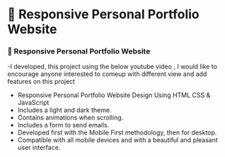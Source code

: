 # 💼 Responsive Personal Portfolio Website

### 💼 Responsive Personal Portfolio Website


-I developed, this project using the below youtube video , I would like to encourage anyone interested to comeup with different view and add features on this project
- Responsive Personal Portfolio Website Design Using HTML CSS & JavaScript
- Includes a light and dark theme.
- Contains animations when scrolling.
- Includes a form to send emails.
- Developed first with the Mobile First methodology, then for desktop.
- Compatible with all mobile devices and with a beautiful and pleasant user interface.

